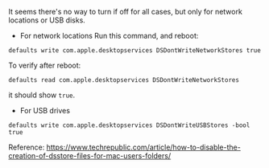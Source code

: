 It seems there's no way to turn if off for all cases, but only for network locations or USB disks.

- For network locations
Run this command, and reboot:
```shell
defaults write com.apple.desktopservices DSDontWriteNetworkStores true
```

To verify after reboot:
```shell
defaults read com.apple.desktopservices DSDontWriteNetworkStores
```
it should show `true`.

- For USB drives
```
defaults write com.apple.desktopservices DSDontWriteUSBStores -bool true
```

Reference: https://www.techrepublic.com/article/how-to-disable-the-creation-of-dsstore-files-for-mac-users-folders/



